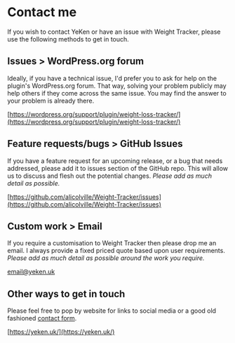 
# Contact me  
  
If you wish to contact YeKen or have an issue with Weight Tracker, please use the following methods to get in touch.  

## Issues > WordPress.org forum
  
Ideally, if you have a technical issue, I'd prefer you to ask for help on the plugin's WordPress.org forum. That way, solving your problem publicly may help others if they come across the same issue. You may find the answer to your problem is already there.  
  
[https://wordpress.org/support/plugin/weight-loss-tracker/](https://wordpress.org/support/plugin/weight-loss-tracker/)  
  
## Feature requests/bugs > GitHub Issues  
  
If you have a feature request for an upcoming release, or a bug that needs addressed, please add it to issues section of the GitHub repo. This will allow us to discuss and flesh out the potential changes. *Please add as much detail as possible.*  
  
[https://github.com/alicolville/Weight-Tracker/issues](https://github.com/alicolville/Weight-Tracker/issues)  
  
## Custom work > Email  
  
If you require a customisation to Weight Tracker then please drop me an email. I always provide a fixed priced quote based upon user requirements. *Please add as much detail as possible around the work you require.*  
  
[email@yeken.uk](mailto:email@yeken.uk)  
  
## Other ways to get in touch  
  
Please feel free to pop by website for links to social media or a good old fashioned [contact form](https://yeken.uk/contact/).  
  
[https://yeken.uk/](https://yeken.uk/)